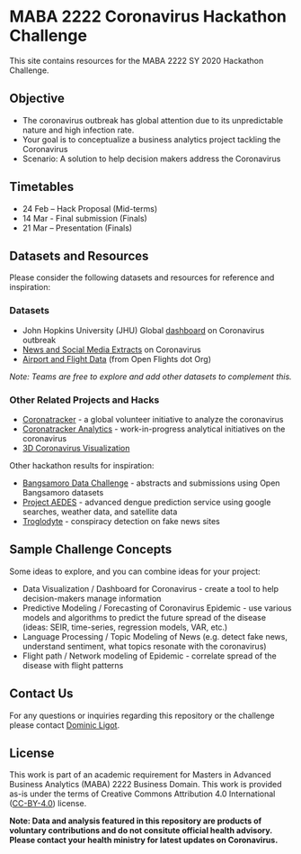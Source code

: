 # MABA 2222 Coronavirus Hackathon Challenge

This site contains resources for the MABA 2222 SY 2020 Hackathon Challenge. 

## Objective

* The coronavirus outbreak has global attention due to its unpredictable nature and high infection rate. 
* Your goal is to conceptualize a business analytics project tackling the Coronavirus
* Scenario: A solution to help decision makers address the Coronavirus

## Timetables

* 24 Feb – Hack Proposal (Mid-terms)
* 14 Mar -  Final submission (Finals)
* 21 Mar – Presentation (Finals)

## Datasets and Resources

Please consider the following datasets and resources for reference and inspiration: 

### Datasets

* John Hopkins University (JHU) Global [dashboard](https://gisanddata.maps.arcgis.com/apps/opsdashboard/index.html#/bda7594740fd40299423467b48e9ecf6) on Coronavirus outbreak
* [News and Social Media Extracts](https://github.com/docligot/coronavirus-mab2222-hackathon/tree/master/social_listening
) on Coronavirus
* [Airport and Flight Data](https://github.com/docligot/coronavirus-mab2222-hackathon/tree/master/flight_data) (from Open Flights dot Org)

*Note: Teams are free to explore and add other datasets to complement this.*

### Other Related Projects and Hacks

* [Coronatracker](https://github.com/theleadio/coronatracker) - a global volunteer initiative to analyze the coronavirus
* [Coronatracker Analytics](https://github.com/docligot/coronatracker-analytics) - work-in-progress analytical initiatives on the coronavirus
* [3D Coronavirus Visualization](https://icao.maps.arcgis.com/home/webscene/viewer.html?webscene=bf1ef9f8d9a748e0ab77c5591b24102e) 

Other hackathon results for inspiration: 

* [Bangsamoro Data Challenge](https://github.com/ethicsph/bangsamoro-data-challenge) - abstracts and submissions using Open Bangsamoro datasets
* [Project AEDES](https://github.com/docligot/aedesproject) - advanced dengue prediction service using google searches, weather data, and satellite data
* [Troglodyte](https://github.com/docligot/conspiracy-detection-r) - conspiracy detection on fake news sites

## Sample Challenge Concepts

Some ideas to explore, and you can combine ideas for your project: 

* Data Visualization / Dashboard for Coronavirus - create a tool to help decision-makers manage information
* Predictive Modeling / Forecasting of Coronavirus Epidemic - use various models and algorithms to predict the future spread of the disease (ideas: SEIR, time-series, regression models, VAR, etc.)
* Language Processing / Topic Modeling of News (e.g. detect fake news, understand sentiment, what topics resonate with the coronavirus)
* Flight path / Network modeling of Epidemic - correlate spread of the disease with flight patterns

## Contact Us

For any questions or inquiries regarding this repository or the challenge please contact [Dominic Ligot](https://www.linkedin.com/in/docligot/).

## License

This work is part of an academic requirement for Masters in Advanced Business Analytics (MABA) 2222 Business Domain. This work is provided as-is under the terms of Creative Commons Attribution 4.0 International ([CC-BY-4.0](https://choosealicense.com/licenses/cc-by-4.0/#)) license. 

**Note: Data and analysis featured in this repository are products of voluntary contributions and do not consitute official health advisory. Please contact your health ministry for latest updates on Coronavirus.**